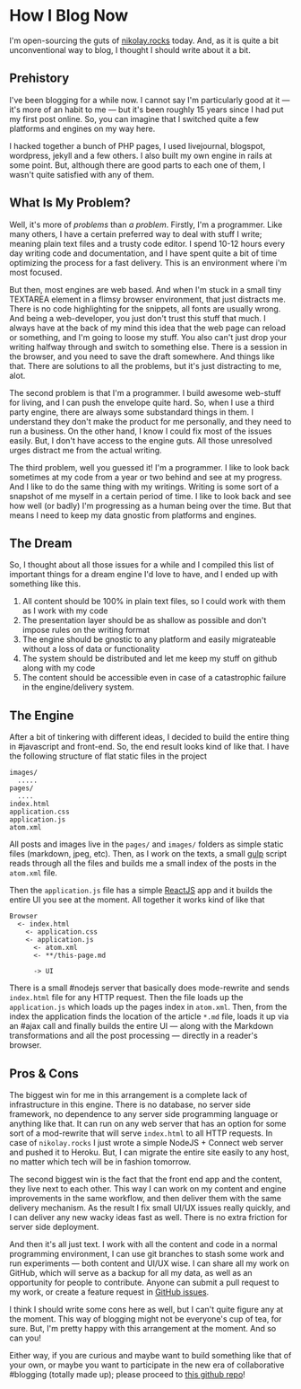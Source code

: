 # How I Blog Now

I'm open-sourcing the guts of [nikolay.rocks](https://github.com/MadRabbit/nikolay.rocks)
today. And, as it is quite a bit unconventional way to blog, I thought
I should write about it a bit.

## Prehistory

I've been blogging for a while now. I cannot say I'm particularly good
at it — it's more of an habit to me — but it's been roughly 15 years
since I had put my first post online. So, you can imagine that I switched
quite a few platforms and engines on my way here.

I hacked together a bunch of PHP pages, I used livejournal, blogspot,
wordpress, jekyll and a few others. I also built my own engine in rails
at some point. But, although there are good parts to each one of them,
I wasn't quite satisfied with any of them.

## What Is My Problem?

Well, it's more of _problems_ than _a problem_. Firstly, I'm a programmer.
Like many others, I have a certain preferred way to deal with stuff I write;
meaning plain text files and a trusty code editor. I spend 10-12 hours every
day writing code and documentation, and I have spent quite a bit of time
optimizing the process for a fast delivery. This is an environment where
i'm most focused.

But then, most engines are web based. And when I'm stuck in a small tiny
TEXTAREA element in a flimsy browser environment, that just distracts me.
There is no code highlighting for the snippets, all fonts are usually wrong.
And being a web-developer, you just don't trust this stuff that much. I
always have at the back of my mind this idea that the web page can reload
or something, and I'm going to loose my stuff. You also can't just drop
your writing halfway through and switch to something else. There is a
session in the browser, and you need to save the draft somewhere. And things
like that. There are solutions to all the problems, but it's just distracting
to me, alot.

The second problem is that I'm a programmer. I build awesome web-stuff
for living, and I can push the envelope quite hard. So, when I use a third party
engine, there are always some substandard things in them. I understand they
don't make the product for me personally, and they need to run a business.
On the other hand, I know I could fix most of the issues easily. But, I don't
have access to the engine guts. All those unresolved urges distract me from
the actual writing.

The third problem, well you guessed it! I'm a programmer. I like to look
back sometimes at my code from a year or two behind and see at my progress.
And I like to do the same thing with my writings. Writing is some sort of a
snapshot of me myself in a certain period of time. I like to look back and
see how well (or badly) I'm progressing as a human being over the time.
But that means I need to keep my data gnostic from platforms and engines.

## The Dream

So, I thought about all those issues for a while and I compiled this list
of important things for a dream engine I'd love to have, and I ended up
with something like this.

1. All content should be 100% in plain text files, so I could work with
   them as I work with my code
2. The presentation layer should be as shallow as possible and don't
   impose rules on the writing format
3. The engine should be gnostic to any platform and easily migrateable
   without a loss of data or functionality
4. The system should be distributed and let me keep my stuff on github
   along with my code
5. The content should be accessible even in case of a catastrophic failure
   in the engine/delivery system.

## The Engine

After a bit of tinkering with different ideas, I decided to build the
entire thing in #javascript and front-end. So, the end result looks
kind of like that. I have the following structure of flat static files
in the project

```
images/
  .....
pages/
  ....
index.html
application.css
application.js
atom.xml
```

All posts and images live in the `pages/` and `images/` folders as simple
static files (markdown, jpeg, etc). Then, as I work on the texts, a small
[gulp](http://gulpjs.com) script reads through all the files and builds
me a small index of the posts in the `atom.xml` file.

Then the `application.js` file has a simple [ReactJS](http://reactjs.com/)
app and it builds the entire UI you see at the moment. All together it works
kind of like that

```
Browser
  <- index.html
    <- application.css
    <- application.js
      <- atom.xml
      <- **/this-page.md

      -> UI
```

There is a small #nodejs server that basically does mode-rewrite and sends
`index.html` file for any HTTP request. Then the file loads up the `application.js`
which loads up the pages index in `atom.xml`. Then, from the index the
application finds the location of the article `*.md` file, loads it up via
an #ajax call and finally builds the entire UI — along with the Markdown
transformations and all the post processing — directly in a reader's browser.

## Pros & Cons

The biggest win for me in this arrangement is a complete lack of infrastructure
in this engine. There is no database, no server side framework, no dependence
to any server side programming language or anything like that. It can run
on any web server that has an option for some sort of a mod-rewrite that will
serve `index.html` to all HTTP requests. In case of `nikolay.rocks` I just
wrote a simple NodeJS + Connect web server and pushed it to Heroku. But, I can
migrate the entire site easily to any host, no matter which tech will be in
fashion tomorrow.

The second biggest win is the fact that the front end app and the content,
they live next to each other. This way I can work on my content and engine
improvements in the same workflow, and then deliver them with the same
delivery mechanism. As the result I fix small UI/UX issues really quickly,
and I can deliver any new wacky ideas fast as well. There is no extra friction
for server side deployment.

And then it's all just text. I work with all the content and code in a normal
programming environment, I can use git branches to stash some work and run
experiments — both content and UI/UX wise. I can share all my work on
GitHub, which will serve as a backup for all my data, as well as an opportunity
for people to contribute. Anyone can submit a pull request to my work, or
create a feature request in [GitHub issues](https://github.com/MadRabbit/nikolay.rocks/issues).

I think I should write some cons here as well, but I can't quite figure any
at the moment. This way of blogging might not be everyone's cup of tea, for sure.
But, I'm pretty happy with this arrangement at the moment. And so can you!

Either way, if you are curious and maybe want to build something like that of
your own, or maybe you want to participate in the new era of collaborative
#blogging (totally made up); please proceed to [this github repo](https://github.com/MadRabbit/nikolay.rocks)!
